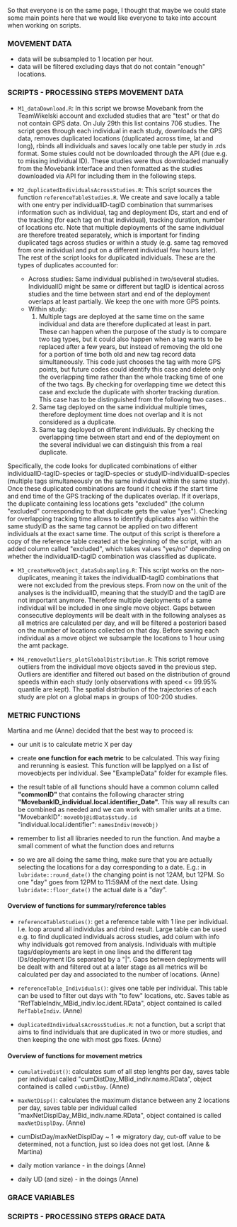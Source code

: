 So that everyone is on the same page, I thought that maybe we could state some main points here that we would like everyone to take into account when working on scripts.

### MOVEMENT DATA

-   data will be subsampled to 1 location per hour.
-   data will be filtered excluding days that do not contain "enough" locations.

### SCRIPTS - PROCESSING STEPS MOVEMENT DATA

-   `M1_dataDownload.R`: In this script we browse Movebank from the TeamWikelski account and excluded studies that are "test" or that do not contain GPS data. On July 29th this list contains 706 studies. The script goes through each individual in each study, downloads the GPS data, removes duplicated locations (duplicated across time, lat and long), rbinds all individuals and saves locally one table per study in .rds format.
Some stuies could not be downloaded through the API (due e.g. to missing individual ID). These studies were thus downloaded manually from the Movebank interface and then formatted as the studies downloaded via API for including them in the following steps.

-   `M2_duplicatedIndividualsAcrossStudies.R`: This script sources the function `referenceTableStudies.R`. We create and save locally a table with one entry per individualID-tagID combination that summarises information such as individual, tag and deployment IDs, start and end of the tracking (for each tag on that individual), tracking duration, number of locations etc. 
Note that multiple deployments of the same individual are therefore treated separately, which is important for finding duplicated tags across studies or within a study (e.g. same tag removed from one individual and put on a different individual few hours later). 
The rest of the script looks for duplicated individuals. These are the types of duplicates accounted for:
    + Across studies: Same individual published in two/several studies. IndividualID might be same or different but tagID is identical across studies and the time between start and end of the deployment overlaps at least partially. We keep the one with more GPS points.
    + Within study: 
        1. Multiple tags are deployed at the same time on the same individual and data are therefore duplicated at least in part. These can happen when the purpose of the study is to compare two tag types, but it could also happen when a tag wants to be replaced after a few years, but instead of removing the old one for a portion of time both old and new tag record data simultaneously. This code just chooses the tag with more GPS points, but future codes could identify this case and delete only the overlapping time rather than the whole tracking time of one of the two tags. By checking for overlapping time we detect this case and exclude the duplicate with shorter tracking duration. This case has to be distinguished from the following two cases.. 
        2. Same tag deployed on the same individual multiple times, therefore deployment time does not overlap and it is not considered as a duplicate. 
        3. Same tag deployed on different individuals. By checking the overlapping time between start and end of the deployment on the several individual we can distinguish this from a real duplicate.

Specifically, the code looks for duplicated combinations of either individualID-tagID-species or tagID-species or studyID-individualID-species (multiple tags simultaneously on the same individual within the same study). Once these duplicated combinations are found it checks if the start time and end time of the GPS tracking of the duplicates overlap. If it overlaps, the duplicate containing less locations gets "excluded" (the column "excluded" corresponding to that duplicate gets the value "yes"). Checking for overlapping tracking time allows to identify duplicates also within the same studyID as the same tag cannot be applied on two different individuals at the exact same time. The output of this script is therefore a copy of the reference table created at the beginning of the script, with an added column called "excluded", which takes values "yes/no" depending on whether the individualID-tagID combination was classified as duplicate.

-   `M3_createMoveObject_dataSubsampling.R`: This script works on the non-duplicates, meaning it takes the individualID-tagID combinations that were not excluded from the previous steps. From now on the unit of the analyses is the individualID, meaning that the studyID and the tagID are not important anymore. Therefore multiple deployments of a same individual will be included in one single move object. Gaps between consecutive deployments will be dealt with in the following analyses as all metrics are calculated per day, and will be filtered a posteriori based on the number of locations collected on that day.
Before saving each individual as a move object we subsample the locations to 1 hour using the amt package.

-   `M4_removeOutliers_plotGlobalDistribution.R`: This script remove outliers from the individual move objects saved in the previous step. Outliers are identifier and filtered out based on the distribution of ground speeds within each study (only observations with speed <= 99.95% quantile are kept). The spatial distribution of the trajectories of each study are plot on a global maps in groups of 100-200 studies.


### METRIC FUNCTIONS

Martina and me (Anne) decided that the best way to proceed is:

-   our unit is to calculate metric X per day

-   create **one function for each metric** to be calculated. This way fixing and rerunning is easiest. This function will be lapplyed on a list of moveobjects per individual. See "ExampleData" folder for example files.

-   the result table of all functions should have a common column called **"commonID"** that contains the following character string **"MovebankID_individual.local.identifier_Date".** This way all results can be combined as needed and we can work with smaller units at a time.    
"MovebankID": `moveObj@idData$study.id`  
"individual.local.identifier": `namesIndiv(moveObj)`

-   remember to list all libraries needed to run the function. And maybe a small comment of what the function does and returns

-   so we are all doing the same thing, make sure that you are actually selecting the locations for a day corresponding to a date. E.g.: in `lubridate::round_date()` the changing point is not 12AM, but 12PM. So one "day" goes from 12PM to 11:59AM of the next date. Using `lubridate::floor_date()` the actual date is a "day".

#### Overview of functions for summary/reference tables

- `referenceTableStudies()`: get a reference table with 1 line per individual. I.e. loop around all individulas and rbind result. Large table can be used e.g. to find duplicated individuals across studies, add colum with info why individuals got removed from analysis. Individuals with multiple tags/deployments are kept in one lines and the different tag IDs/deployment IDs separated by a "|". Gaps between deployments will be dealt with and filtered out at a later stage as all metrics will be calculated per day and associated to the number of locations. (Anne)

- `referenceTable_Individuals()`: gives one table per individual. This table can be used to filter out days with "to few" locations, etc. Saves table as "RefTableIndiv_MBid_indiv.loc.ident.RData", object contained is called `RefTableIndiv`. (Anne)

- `duplicatedIndividualsAcrossStudies.R`: not a function, but a script that aims to find individuals that are duplicated in two or more studies, and then keeping the one with most gps fixes. (Anne)


#### Overview of functions for movement metrics

- `cumulativeDist()`: calculates sum of all step lenghts per day, saves table per individual called "cumDistDay_MBid_indiv.name.RData", object contained is called `cumDistDay`. (Anne)

- `maxNetDisp()`: calculates the maximum distance between any 2 locations per day, saves table per individual called "maxNetDisplDay_MBid_indiv.name.RData", object contained is called `maxNetDisplDay`. (Anne)

- cumDistDay/maxNetDisplDay ~ 1 => migratory day, cut-off value to be determined, not a function, just so idea does not get lost. (Anne & Martina)
- daily motion variance - in the doings (Anne)
- daily UD (and size) - in the doings (Anne)


### GRACE VARIABLES

### SCRIPTS - PROCESSING STEPS GRACE DATA
